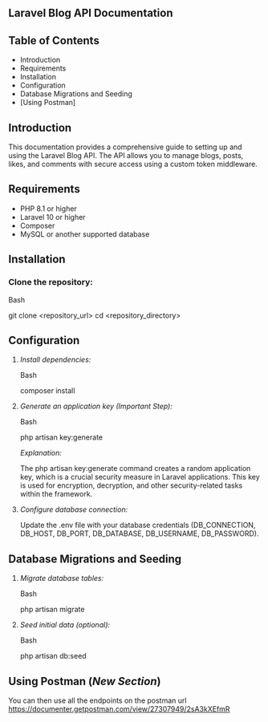 ## Laravel Blog API Documentation

## Table of Contents

-   Introduction
-   Requirements
-   Installation
-   Configuration
-   Database Migrations and Seeding
-   [Using Postman]

## Introduction

This documentation provides a comprehensive guide to setting up and using the Laravel Blog API. The API allows you to manage blogs, posts, likes, and comments with secure access using a custom token middleware.

## Requirements

-   PHP 8.1 or higher
-   Laravel 10 or higher
-   Composer
-   MySQL or another supported database

## Installation

### Clone the repository:

Bash


git clone <repository_url>
cd <repository_directory>




## Configuration

1.  *Install dependencies:*
    
    Bash
    
    
    composer install
    
    
    
2.  *Generate an application key (Important Step):*
    
    Bash
    
    
    php artisan key:generate
    
    

    
    *Explanation:*
    
    The php artisan key:generate command creates a random application key, which is a crucial security measure in Laravel applications. This key is used for encryption, decryption, and other security-related tasks within the framework.
    
3.  *Configure database connection:*
    
    Update the .env file with your database credentials (DB_CONNECTION, DB_HOST, DB_PORT, DB_DATABASE, DB_USERNAME, DB_PASSWORD).
    

## Database Migrations and Seeding

1.  *Migrate database tables:*
    
    Bash
    
    
    php artisan migrate
    
    
    

    
2.  *Seed initial data (optional):*
    
    Bash
    
    
    php artisan db:seed
    
    


## Using Postman (*New Section*)

You can then use all the endpoints on the postman url
https://documenter.getpostman.com/view/27307949/2sA3kXEfmR
